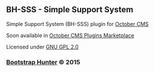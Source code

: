 ## BH-SSS - Simple Support System

Simple Support System (BH-SSS) plugin for [October CMS](https://octobercms.com)

Soon available in [October CMS Plugins Marketplace](http://octobercms.com/plugins)

Licensed under [GNU GPL 2.0](https://www.gnu.org/licenses/gpl-2.0.html)

### [Bootstrap Hunter](https://bootstrap-hunter.com) &copy; 2015